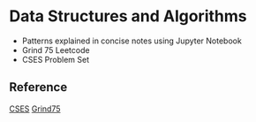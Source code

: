 # Data Structures and Algorithms
- Patterns explained in concise notes using Jupyter Notebook
- Grind 75 Leetcode
- CSES Problem Set

## Reference
[CSES](https://cses.fi/)
[Grind75](https://www.techinterviewhandbook.org/grind75)